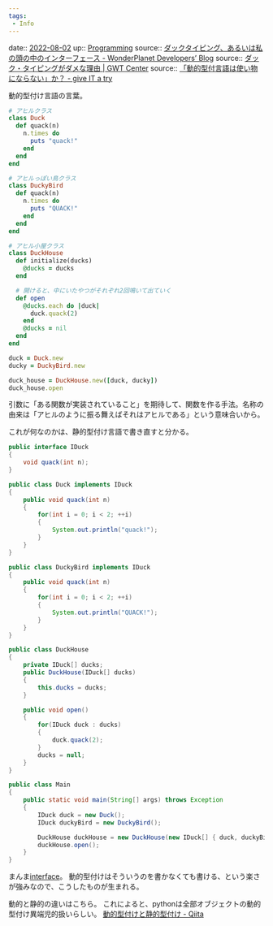 ```yaml
---
tags:
 - Info
---
```


date:: [2022-08-02](Daily_Note/2022-08-02.md)
up:: [Programming](../Bar/Program/Programming.md)
source:: [ダックタイピング、あるいは私の頭の中のインターフェース - WonderPlanet Developers’ Blog](https://developers.wonderpla.net/entry/2022/03/24/110000)
source:: [ダック・タイピングがダメな理由 | GWT Center](https://www.gwtcenter.com/duck-typing-is-wrong)
source:: [「動的型付言語は使い物にならない」か？ - give IT a try](https://blog.jnito.com/entry/20110913/1315867482)

動的型付け言語の言葉。

```ruby
# アヒルクラス
class Duck
  def quack(n)
    n.times do
      puts "quack!"
    end
  end
end

# アヒルっぽい鳥クラス
class DuckyBird
  def quack(n)
    n.times do
      puts "QUACK!"
    end
  end
end

# アヒル小屋クラス
class DuckHouse
  def initialize(ducks)
    @ducks = ducks
  end

  # 開けると、中にいたやつがそれぞれ2回鳴いて出ていく
  def open
    @ducks.each do |duck|
      duck.quack(2)
    end
    @ducks = nil
  end
end

duck = Duck.new
ducky = DuckyBird.new

duck_house = DuckHouse.new([duck, ducky])
duck_house.open
```

引数に「ある関数が実装されていること」を期待して、関数を作る手法。名称の由来は「アヒルのように振る舞えばそれはアヒルである」という意味合いから。

これが何なのかは、静的型付け言語で書き直すと分かる。

```java
public interface IDuck
{
    void quack(int n);
}

public class Duck implements IDuck
{
    public void quack(int n)
    {
        for(int i = 0; i < 2; ++i)
        {
            System.out.println("quack!");
        }
    }
}

public class DuckyBird implements IDuck
{
    public void quack(int n)
    {
        for(int i = 0; i < 2; ++i)
        {
            System.out.println("QUACK!");
        }
    }
}

public class DuckHouse
{
    private IDuck[] ducks;
    public DuckHouse(IDuck[] ducks)
    {
        this.ducks = ducks;
    }

    public void open()
    {
        for(IDuck duck : ducks)
        {
            duck.quack(2);
        }
        ducks = null;
    }
}

public class Main
{
    public static void main(String[] args) throws Exception
    {
        IDuck duck = new Duck();
        IDuck duckyBird = new DuckyBird();

        DuckHouse duckHouse = new DuckHouse(new IDuck[] { duck, duckyBird });
        duckHouse.open();
    }
}
```

まんま[interface](Info/インターフェース.md)。
動的型付けはそういうのを書かなくても書ける、という楽さが強みなので、こうしたものが生まれる。

動的と静的の違いはこちら。
これによると、pythonは全部オブジェクトの動的型付け異端児的扱いらしい。
[動的型付けと静的型付け - Qiita](https://qiita.com/toryuneko/items/c023031b61886cae2a99)